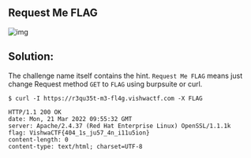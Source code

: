 
## Request Me FLAG

![img](https://i.ibb.co/17qwNqG/image.png)

## Solution:

The challenge name itself contains the hint. `Request Me FLAG` means just change Request method `GET` to `FLAG` using burpsuite or curl.

```
$ curl -I https://r3qu35t-m3-fl4g.vishwactf.com -X FLAG
```
```
HTTP/1.1 200 OK
date: Mon, 21 Mar 2022 09:55:32 GMT
server: Apache/2.4.37 (Red Hat Enterprise Linux) OpenSSL/1.1.1k
flag: VishwaCTF{404_1s_ju57_4n_i11u5ion}
content-length: 0
content-type: text/html; charset=UTF-8
```
